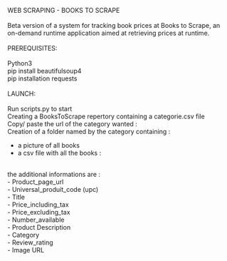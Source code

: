 WEB SCRAPING -  BOOKS TO SCRAPE <br>
<br>
Beta version of a system for tracking book prices at Books to Scrape, an on-demand runtime application aimed at retrieving prices at runtime.
<br>
<br>
PREREQUISITES:<br>
<br>
Python3<br>
pip install beautifulsoup4 <br>
pip installation requests <br>
<br>
LAUNCH:<br>
<br>
Run scripts.py to start<br>
Creating a BooksToScrape repertory containing a categorie.csv file<br>
Copy/ paste the url of the category wanted : <br>
Creation of a folder named by the category containing :<br>
- a picture of all books <br>
- a csv file with all the books : <br>
<br>
the additional informations are :<br>
- Product_page_url<br>
- Universal_produit_code (upc)<br>
- Title<br>
- Price_including_tax <br>
- Price_excluding_tax <br>
- Number_available <br>
- Product Description <br>
- Category <br>
- Review_rating <br>
- Image URL <br>